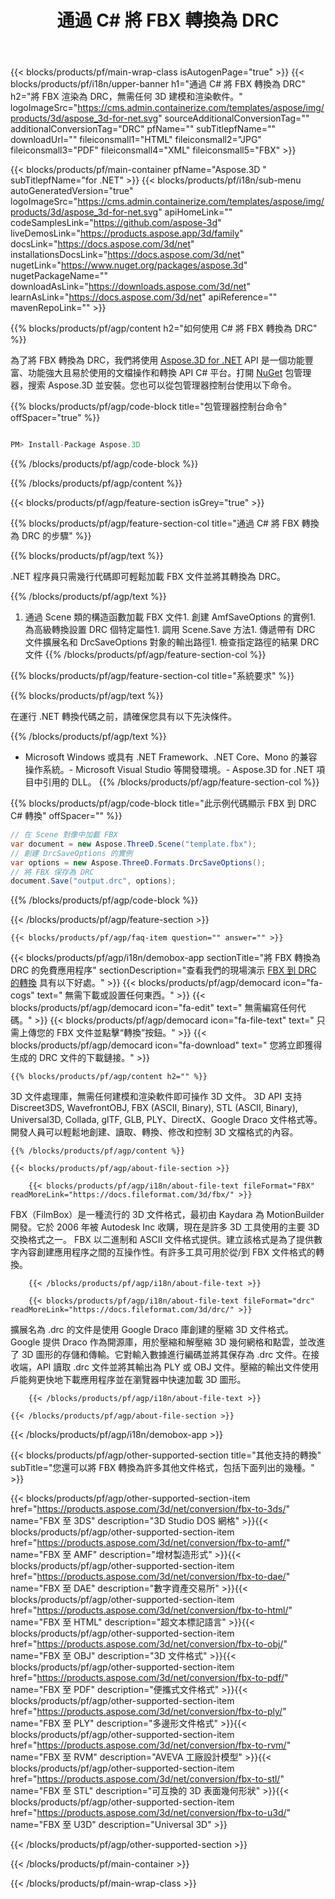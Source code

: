 ﻿---
title: 通過 C# 將 FBX 轉換為 DRC 
url: /zh-hant/net/conversion/fbx-to-drc/ 
description: FBX 到 DRC C# 轉換的示例代碼。使用 API 示例代碼在 VB.NET、Asp.NET 或任何基於 .NET 的應用程序中將 FBX 文件批量轉換為 DRC。
---
{{< blocks/products/pf/main-wrap-class isAutogenPage="true" >}}
{{< blocks/products/pf/i18n/upper-banner h1="通過 C# 將 FBX 轉換為 DRC" h2="將 FBX 渲染為 DRC，無需任何 3D 建模和渲染軟件。" logoImageSrc="https://cms.admin.containerize.com/templates/aspose/img/products/3d/aspose_3d-for-net.svg" sourceAdditionalConversionTag="" additionalConversionTag="DRC" pfName="" subTitlepfName="" downloadUrl="" fileiconsmall1="HTML" fileiconsmall2="JPG" fileiconsmall3="PDF" fileiconsmall4="XML" fileiconsmall5="FBX" >}}

{{< blocks/products/pf/main-container pfName="Aspose.3D " subTitlepfName="for .NET" >}}
{{< blocks/products/pf/i18n/sub-menu autoGeneratedVersion="true" logoImageSrc="https://cms.admin.containerize.com/templates/aspose/img/products/3d/aspose_3d-for-net.svg" apiHomeLink="" codeSamplesLink="https://github.com/aspose-3d" liveDemosLink="https://products.aspose.app/3d/family" docsLink="https://docs.aspose.com/3d/net" installationsDocsLink="https://docs.aspose.com/3d/net" nugetLink="https://www.nuget.org/packages/aspose.3d" nugetPackageName="" downloadAsLink="https://downloads.aspose.com/3d/net" learnAsLink="https://docs.aspose.com/3d/net" apiReference="" mavenRepoLink="" >}}

{{% blocks/products/pf/agp/content h2="如何使用 C# 將 FBX 轉換為 DRC" %}}

 為了將 FBX 轉換為 DRC，我們將使用
 [Aspose.3D for .NET](https://products.aspose.com/3d/net) 
 API 是一個功能豐富、功能強大且易於使用的文檔操作和轉換 API C# 平台。打開
 [NuGet](https://www.nuget.org/packages/aspose.3d) 
 包管理器，搜索
 Aspose.3D 
 並安裝。您也可以從包管理器控制台使用以下命令。

{{% blocks/products/pf/agp/code-block title="包管理器控制台命令" offSpacer="true" %}}

```cs

PM> Install-Package Aspose.3D


```

{{% /blocks/products/pf/agp/code-block %}}

{{% /blocks/products/pf/agp/content %}}

{{< blocks/products/pf/agp/feature-section isGrey="true" >}}

{{% blocks/products/pf/agp/feature-section-col title="通過 C# 將 FBX 轉換為 DRC 的步驟" %}}

{{% blocks/products/pf/agp/text %}}

 .NET 程序員只需幾行代碼即可輕鬆加載 FBX 文件並將其轉換為 DRC。

{{% /blocks/products/pf/agp/text %}}

1. 通過 Scene 類的構造函數加載 FBX 文件1. 創建 AmfSaveOptions 的實例1. 為高級轉換設置 DRC 個特定屬性1. 調用 Scene.Save 方法1. 傳遞帶有 DRC 文件擴展名和 DrcSaveOptions 對象的輸出路徑1. 檢查指定路徑的結果 DRC 文件
{{% /blocks/products/pf/agp/feature-section-col %}}

{{% blocks/products/pf/agp/feature-section-col title="系統要求" %}}

{{% blocks/products/pf/agp/text %}}

 在運行 .NET 轉換代碼之前，請確保您具有以下先決條件。

{{% /blocks/products/pf/agp/text %}}

- Microsoft Windows 或具有 .NET Framework、.NET Core、Mono 的兼容操作系統。- Microsoft Visual Studio 等開發環境。- Aspose.3D for .NET 項目中引用的 DLL。
{{% /blocks/products/pf/agp/feature-section-col %}}

{{% blocks/products/pf/agp/code-block title="此示例代碼顯示 FBX 到 DRC C# 轉換" offSpacer="" %}}

```cs
// 在 Scene 對像中加載 FBX 
var document = new Aspose.ThreeD.Scene("template.fbx");
// 創建 DrcSaveOptions 的實例 
var options = new Aspose.ThreeD.Formats.DrcSaveOptions();
// 將 FBX 保存為 DRC 
document.Save("output.drc", options); 


```

{{% /blocks/products/pf/agp/code-block %}}

{{< /blocks/products/pf/agp/feature-section >}}

    {{< blocks/products/pf/agp/faq-item question="" answer="" >}}
 

<!-- aboutfile Starts -->

{{< blocks/products/pf/agp/i18n/demobox-app sectionTitle="將 FBX 轉換為 DRC 的免費應用程序" sectionDescription="查看我們的現場演示 [FBX 到 DRC 的轉換](https://products.aspose.app/3d/conversion/fbx-to-drc) 具有以下好處。" >}}
        {{< blocks/products/pf/agp/democard icon="fa-cogs" text=" 無需下載或設置任何東西。" >}}
        {{< blocks/products/pf/agp/democard icon="fa-edit" text=" 無需編寫任何代碼。" >}}
        {{< blocks/products/pf/agp/democard icon="fa-file-text" text=" 只需上傳您的 FBX 文件並點擊“轉換”按鈕。" >}}
        {{< blocks/products/pf/agp/democard icon="fa-download" text=" 您將立即獲得生成的 DRC 文件的下載鏈接。" >}}

    {{% blocks/products/pf/agp/content h2="" %}}

 3D 文件處理庫，無需任何建模和渲染軟件即可操作 3D 文件。 3D API 支持 Discreet3DS, WavefrontOBJ, FBX (ASCII, Binary), STL (ASCII, Binary), Universal3D, Collada, glTF, GLB, PLY、DirectX、Google Draco 文件格式等。開發人員可以輕鬆地創建、讀取、轉換、修改和控制 3D 文檔格式的內容。



    {{% /blocks/products/pf/agp/content %}}

    {{< blocks/products/pf/agp/about-file-section >}}

        {{< blocks/products/pf/agp/i18n/about-file-text fileFormat="FBX" readMoreLink="https://docs.fileformat.com/3d/fbx/" >}}
FBX（FilmBox）是一種流行的 3D 文件格式，最初由 Kaydara 為 MotionBuilder 開發。它於 2006 年被 Autodesk Inc 收購，現在是許多 3D 工具使用的主要 3D 交換格式之一。 FBX 以二進制和 ASCII 文件格式提供。建立該格式是為了提供數字內容創建應用程序之間的互操作性。有許多工具可用於從/到 FBX 文件格式的轉換。

        {{< /blocks/products/pf/agp/i18n/about-file-text >}}

        {{< blocks/products/pf/agp/i18n/about-file-text fileFormat="drc" readMoreLink="https://docs.fileformat.com/3d/drc/" >}}
擴展名為 .drc 的文件是使用 Google Draco 庫創建的壓縮 3D 文件格式。 Google 提供 Draco 作為開源庫，用於壓縮和解壓縮 3D 幾何網格和點雲，並改進了 3D 圖形的存儲和傳輸。它對輸入數據進行編碼並將其保存為 .drc 文件。在接收端，API 讀取 .drc 文件並將其輸出為 PLY 或 OBJ 文件。壓縮的輸出文件使用戶能夠更快地下載應用程序並在瀏覽器中快速加載 3D 圖形。

        {{< /blocks/products/pf/agp/i18n/about-file-text >}}

    {{< /blocks/products/pf/agp/about-file-section >}}

{{< /blocks/products/pf/agp/i18n/demobox-app >}}

<!-- aboutfile Ends -->

{{< blocks/products/pf/agp/other-supported-section title="其他支持的轉換" subTitle="您還可以將 FBX 轉換為許多其他文件格式，包括下面列出的幾種。" >}}

{{< blocks/products/pf/agp/other-supported-section-item href="https://products.aspose.com/3d/net/conversion/fbx-to-3ds/" name="FBX 至 3DS" description="3D Studio DOS 網格" >}}{{< blocks/products/pf/agp/other-supported-section-item href="https://products.aspose.com/3d/net/conversion/fbx-to-amf/" name="FBX 至 AMF" description="增材製造形式" >}}{{< blocks/products/pf/agp/other-supported-section-item href="https://products.aspose.com/3d/net/conversion/fbx-to-dae/" name="FBX 至 DAE" description="數字資產交易所" >}}{{< blocks/products/pf/agp/other-supported-section-item href="https://products.aspose.com/3d/net/conversion/fbx-to-html/" name="FBX 至 HTML" description="超文本標記語言" >}}{{< blocks/products/pf/agp/other-supported-section-item href="https://products.aspose.com/3d/net/conversion/fbx-to-obj/" name="FBX 至 OBJ" description="3D 文件格式" >}}{{< blocks/products/pf/agp/other-supported-section-item href="https://products.aspose.com/3d/net/conversion/fbx-to-pdf/" name="FBX 至 PDF" description="便攜式文件格式" >}}{{< blocks/products/pf/agp/other-supported-section-item href="https://products.aspose.com/3d/net/conversion/fbx-to-ply/" name="FBX 至 PLY" description="多邊形文件格式" >}}{{< blocks/products/pf/agp/other-supported-section-item href="https://products.aspose.com/3d/net/conversion/fbx-to-rvm/" name="FBX 至 RVM" description="AVEVA 工廠設計模型" >}}{{< blocks/products/pf/agp/other-supported-section-item href="https://products.aspose.com/3d/net/conversion/fbx-to-stl/" name="FBX 至 STL" description="可互換的 3D 表面幾何形狀" >}}{{< blocks/products/pf/agp/other-supported-section-item href="https://products.aspose.com/3d/net/conversion/fbx-to-u3d/" name="FBX 至 U3D" description="Universal 3D" >}}

{{< /blocks/products/pf/agp/other-supported-section >}}

{{< /blocks/products/pf/main-container >}}
    
{{< /blocks/products/pf/main-wrap-class >}}